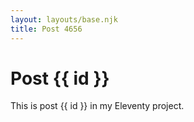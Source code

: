 ```yaml
---
layout: layouts/base.njk
title: Post 4656
---
```


# Post {{ id }}

This is post {{ id }} in my Eleventy project.
